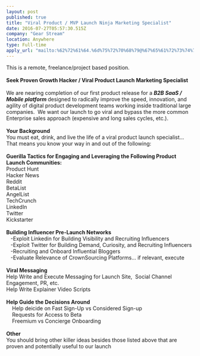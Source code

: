 ```yaml
---
layout: post
published: true
title: "Viral Product / MVP Launch Ninja Marketing Specialist"
date: 2016-07-27T05:57:30.515Z
company: "Gear Stream"
location: Anywhere
type: Full-time
apply_url: "mailto:%62%72%61%64.%6d%75%72%70%68%79@%67%65%61%72%73%74%72%65%61%6d.%63%6f%6d"
---
```


<div>This is a remote, freelance/project based position.</div><div class="paragraph_break"><br></div><div><strong>Seek Proven Growth Hacker / Viral Product Launch Marketing Specialist</strong></div><div><strong><br></strong></div><div>We are nearing completion of our first product release for a <strong><em>B2B SaaS / Mobile platform </em></strong>designed to radically improve the speed, innovation, and agility of digital product development teams working inside traditional large companies. &#xA0;We want our launch to go viral and bypass the more common Enterprise sales approach (expensive and long sales cycles, etc.).</div><div class="paragraph_break"><br></div><div><strong>Your Background</strong></div><div>You must eat, drink, and live the life of a viral product launch specialist... That means you know your way in and out of the following:</div><div class="paragraph_break"><br></div><div><strong>Guerilla Tactics for Engaging and Leveraging the Following Product Launch Communities:</strong></div><div>Product Hunt</div><div>Hacker News</div><div>Reddit</div><div>BetaList</div><div>AngelList</div><div>TechCrunch</div><div>LinkedIn</div><div>Twitter</div><div>Kickstarter</div><div class="paragraph_break"><br></div><div><strong>Building Influencer Pre-Launch Networks</strong><br></div><div>&#xA0; &#xA0;-Exploit Linkedin&#xA0;for Building&#xA0;Visibility and Recruiting Influencers</div><div>&#xA0; &#xA0;-Exploit Twitter for Building&#xA0;Demand, Curiosity, and Recruiting Influencers</div><div>&#xA0; &#xA0;-Recruiting and Onboard Influential Bloggers<br></div><div>&#xA0; &#xA0;-Evaluate Relevance of CrownSourcing Platforms... if relevant, execute</div><div class="paragraph_break"><br></div><div><strong>Viral Messaging</strong></div><div>Help Write and Execute Messaging for Launch Site, &#xA0;Social Channel Engagement, PR, etc.</div><div>Help Write Explainer Video Scripts<br></div><div><strong><br></strong></div><div><strong>Help Guide the Decisions Around</strong></div><div>&#xA0; &#xA0; Help deicide on Fast Sign-Up vs Considered Sign-up<br></div><div>&#xA0; &#xA0; Requests for Access to Beta</div><div>&#xA0; &#xA0; Freemium vs Concierge Onboarding</div><div class="paragraph_break"><br></div><div><strong>Other</strong></div><div>You should bring other killer ideas besides those listed above that are proven and potentially useful to our launch</div><div class="paragraph_break"><br></div>